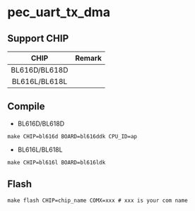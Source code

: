 # pec_uart_tx_dma


## Support CHIP

|      CHIP        | Remark |
|:----------------:|:------:|
|BL616D/BL618D     |        |
|BL616L/BL618L     |        |

## Compile

- BL616D/BL618D

```
make CHIP=bl616d BOARD=bl616ddk CPU_ID=ap
```

- BL616L/BL618L

```
make CHIP=bl616l BOARD=bl616ldk
```

## Flash

```
make flash CHIP=chip_name COMX=xxx # xxx is your com name
```